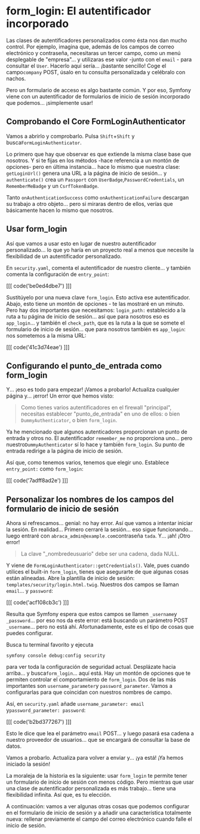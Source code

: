 # form_login: El autentificador incorporado

Las clases de autentificadores personalizados como ésta nos dan mucho control. Por ejemplo, imagina que, además de los campos de correo electrónico y contraseña, necesitaras un tercer campo, como un menú desplegable de "empresa"... y utilizaras ese valor -junto con el `email` - para consultar el `User`. Hacerlo aquí sería... ¡bastante sencillo! Coge el campo`company` POST, úsalo en tu consulta personalizada y celébralo con nachos.

Pero un formulario de acceso es algo bastante común. Y por eso, Symfony viene con un autentificador de formularios de inicio de sesión incorporado que podemos... ¡simplemente usar!

## Comprobando el Core FormLoginAuthenticator

Vamos a abrirlo y comprobarlo. Pulsa `Shift`+`Shift` y busca`FormLoginAuthenticator`.

Lo primero que hay que observar es que extiende la misma clase base que nosotros. Y si te fijas en los métodos -hace referencia a un montón de opciones- pero en última instancia... hace lo mismo que nuestra clase: `getLoginUrl()` genera una URL a la página de inicio de sesión... y `authenticate()` crea un `Passport` con `UserBadge`,`PasswordCredentials`, un `RememberMeBadge` y un `CsrfTokenBadge`.

Tanto `onAuthenticationSuccess` como `onAuthenticationFailure` descargan su trabajo a otro objeto... pero si miraras dentro de ellos, verías que básicamente hacen lo mismo que nosotros.

## Usar form_login

Así que vamos a usar esto en lugar de nuestro autentificador personalizado... lo que yo haría en un proyecto real a menos que necesite la flexibilidad de un autentificador personalizado.

En `security.yaml`, comenta el autentificador de nuestro cliente... y también comenta la configuración de `entry_point`:

[[[ code('be0ed4dbe7') ]]]

Sustitúyelo por una nueva clave `form_login`. Esto activa ese autentificador. Abajo, esto tiene un montón de opciones - te las mostraré en un minuto. Pero hay dos importantes que necesitamos: `login_path:` establecido a la ruta a tu página de inicio de sesión... así que para nosotros eso es `app_login`... y también el `check_path`, que es la ruta a la que se somete el formulario de inicio de sesión... que para nosotros también es `app_login`: nos sometemos a la misma URL:

[[[ code('41c3d74eae') ]]]

## Configurando el punto_de_entrada como form_login

Y... ¡eso es todo para empezar! ¡Vamos a probarlo! Actualiza cualquier página y... ¡error! Un error que hemos visto:

> Como tienes varios autentificadores en el firewall "principal", necesitas
> establecer "punto_de_entrada" en uno de ellos: o bien `DummyAuthenticator`, o bien `form_login`.

Ya he mencionado que algunos autenticadores proporcionan un punto de entrada y otros no. El autentificador `remember_me` no proporciona uno... pero nuestro`DummyAuthenticator` sí lo hace y también `form_login`. Su punto de entrada redirige a la página de inicio de sesión.

Así que, como tenemos varios, tenemos que elegir uno. Establece `entry_point:` como `form_login`:

[[[ code('7adff8ad2e') ]]]

## Personalizar los nombres de los campos del formulario de inicio de sesión

Ahora si refrescamos... genial: no hay error. Así que vamos a intentar iniciar la sesión. En realidad... Primero cerraré la sesión... eso sigue funcionando... luego entraré con `abraca_admin@example.com`contraseña `tada`. Y... ¡ah! ¡Otro error!

> La clave "_nombredeusuario" debe ser una cadena, dada NULL.

Y viene de `FormLoginAuthenticator::getCredentials()`. Vale, pues cuando utilices el built-in `form_login`, tienes que asegurarte de que algunas cosas están alineadas. Abre la plantilla de inicio de sesión: `templates/security/login.html.twig`. Nuestros dos campos se llaman `email`... y `password`:

[[[ code('acf108cb3c') ]]]

Resulta que Symfony espera que estos campos se llamen `_username`y `_password`... por eso nos da este error: está buscando un parámetro POST `_username`... pero no está ahí. Afortunadamente, este es el tipo de cosas que puedes configurar.

Busca tu terminal favorito y ejecuta

```terminal
symfony console debug:config security
```

para ver toda la configuración de seguridad actual. Desplázate hacia arriba... y busca`form_login`... aquí está. Hay un montón de opciones que te permiten controlar el comportamiento de `form_login`. Dos de las más importantes son `username_parameter`y `password_parameter`. Vamos a configurarlas para que coincidan con nuestros nombres de campo.

Así, en `security.yaml` añade `username_parameter: email` y`password_parameter: password`:

[[[ code('b2bd377267') ]]]

Esto le dice que lea el parámetro `email` POST... y luego pasará esa cadena a nuestro proveedor de usuarios... que se encargará de consultar la base de datos.

Vamos a probarlo. Actualiza para volver a enviar y... ¡ya está! ¡Ya hemos iniciado la sesión!

La moraleja de la historia es la siguiente: usar `form_login` te permite tener un formulario de inicio de sesión con menos código. Pero mientras que usar una clase de autentificador personalizada es más trabajo... tiene una flexibilidad infinita. Así que, es tu elección.

A continuación: vamos a ver algunas otras cosas que podemos configurar en el formulario de inicio de sesión y a añadir una característica totalmente nueva: rellenar previamente el campo del correo electrónico cuando falle el inicio de sesión.
